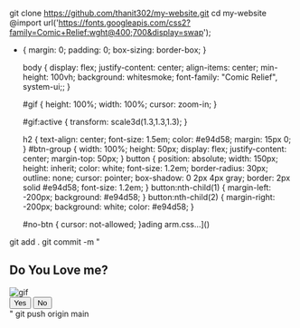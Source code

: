 git clone https://github.com/thanit302/my-website.git
cd my-website
@import url('https://fonts.googleapis.com/css2?family=Comic+Relief:wght@400;700&display=swap');

* {
    margin: 0;
    padding: 0;
    box-sizing: border-box;
  }
  
  body {
    display: flex;
    justify-content: center;
    align-items: center;
    min-height: 100vh;
    background: whitesmoke;
    font-family:  "Comic Relief", system-ui;;
  }
  
  #gif {
    height: 100%;
    width: 100%;
      cursor: zoom-in;
  }
  
  #gif:active {
      transform: scale3d(1.3,1.3,1.3);
  }
  
  h2 {
    text-align: center;
    font-size: 1.5em;
    color: #e94d58;
    margin: 15px 0;
  }
  #btn-group {
    width: 100%;
    height: 50px;
    display: flex;
    justify-content: center;
    margin-top: 50px;
  }
  button {
    position: absolute;
    width: 150px;
    height: inherit;
    color: white;
    font-size: 1.2em;
    border-radius: 30px;
    outline: none;
    cursor: pointer;
    box-shadow: 0 2px 4px gray;
    border: 2px solid #e94d58;
    font-size: 1.2em;
  }
  button:nth-child(1) {
    margin-left: -200px;
    background: #e94d58;
  }
  button:nth-child(2) {
    margin-right: -200px;
    background: white;
    color: #e94d58;
  }
  
  #no-btn {
    cursor: not-allowed;
  }ading arm.css…]()

git add .
git commit -m "<!DOCTYPE html>
<html lang="en">
<head>
  <meta charset="UTF-8">
  <meta name="viewport" content="width=device-width, initial-scale=1.0">
  <title>Document</title>
  <link rel="stylesheet" href="style.css">
</head>
<body>
  <div id="wrapper">
    <h2 id="question">Do You Love me? </h2>
    <img
         id="gif"
         alt="gif"
         src="https://media.giphy.com/media/FTGah7Mx3ss04PcasF/giphy.gif"
         />
    <div id="btn-group">
      <button id="yes-btn">Yes</button>
      <button id="no-btn">No</button>
    </div>
  </div>

  <script src="scrips.js"></script>
</body>
</html> "
git push origin main

